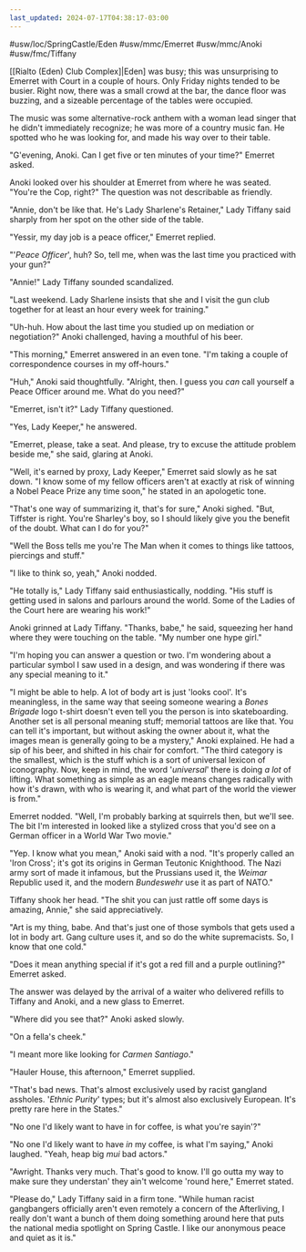```yaml
---
last_updated: 2024-07-17T04:38:17-03:00
---
```


#usw/loc/SpringCastle/Eden #usw/mmc/Emerret #usw/mmc/Anoki #usw/fmc/Tiffany

[[Rialto (Eden) Club Complex]|Eden] was busy; this was unsurprising to Emerret with Court in a couple of hours. Only Friday nights tended to be busier. Right now, there was a small crowd at the bar, the dance floor was buzzing, and a sizeable percentage of the tables were occupied.

The music was some alternative-rock anthem with a woman lead singer that he didn't immediately recognize; he was more of a country music fan. He spotted who he was looking for, and made his way over to their table.

"G'evening, Anoki. Can I get five or ten minutes of your time?" Emerret asked.

Anoki looked over his shoulder at Emerret from where he was seated. "You're the Cop, right?" The question was not describable as friendly.

"Annie, don't be like that. He's Lady Sharlene's Retainer," Lady Tiffany said sharply from her spot on the other side of the table.

"Yessir, my day job is a peace officer," Emerret replied.

"'_Peace Officer_', huh? So, tell me, when was the last time you practiced with your gun?"

"Annie!" Lady Tiffany sounded scandalized.

"Last weekend. Lady Sharlene insists that she and I visit the gun club together for at least an hour every week for training."

"Uh-huh. How about the last time you studied up on mediation or negotiation?" Anoki challenged, having a mouthful of his beer.

 "This morning," Emerret answered in an even tone. "I'm taking a couple of correspondence courses in my off-hours."

"Huh," Anoki said thoughtfully. "Alright, then. I guess you _can_ call yourself a Peace Officer around me. What do you need?"

"Emerret, isn't it?" Lady Tiffany questioned.

"Yes, Lady Keeper," he answered.

"Emerret, please, take a seat. And please, try to excuse the attitude problem beside me," she said, glaring at Anoki.

"Well, it's earned by proxy, Lady Keeper," Emerret said slowly as he sat down. "I know some of my fellow officers aren't at exactly at risk of winning a Nobel Peace Prize any time soon," he stated in an apologetic tone.

"That's one way of summarizing it, that's for sure," Anoki sighed. "But, Tiffster is right. You're Sharley's boy, so I should likely give you the benefit of the doubt. What can I do for you?"

"Well the Boss tells me you're The Man when it comes to things like tattoos, piercings and stuff."

"I like to think so, yeah," Anoki nodded.

"He totally is," Lady Tiffany said enthusiastically, nodding. "His stuff is getting used in salons and parlours around the world. Some of the Ladies of the Court here are wearing his work!"

Anoki grinned at Lady Tiffany. "Thanks, babe," he said, squeezing her hand where they were touching on the table. "My number one hype girl."

"I'm hoping you can answer a question or two. I'm wondering about a particular symbol I saw used in a design, and was wondering if there was any special meaning to it."

"I might be able to help. A lot of body art is just 'looks cool'. It's meaningless, in the same way that seeing someone wearing a _Bones Brigade_ logo t-shirt doesn't even tell you the person is into skateboarding. Another set is all personal meaning stuff; memorial tattoos are like that. You can tell it's important, but without asking the owner about it, what the images mean is generally going to be a mystery," Anoki explained. He had a sip of his beer, and shifted in his chair for comfort. "The third category is the smallest, which is the stuff which is a sort of universal lexicon of iconography. Now, keep in mind, the word '_universal_' there is doing _a lot_ of lifting. What something as simple as an eagle means changes radically with how it's drawn, with who is wearing it, and what part of the world the viewer is from."

Emerret nodded. "Well, I'm probably barking at squirrels then, but we'll see. The bit I'm interested in looked like a stylized cross that you'd see on a German officer in a World War Two movie."

"Yep. I know what you mean," Anoki said with a nod. "It's properly called an 'Iron Cross'; it's got its origins in German Teutonic Knighthood. The Nazi army sort of made it infamous, but the Prussians used it, the _Weimar_ Republic used it, and the modern _Bundeswehr_ use it as part of NATO."

Tiffany shook her head. "The shit you can just rattle off some days is amazing, Annie," she said appreciatively.

"Art is my thing, babe. And that's just one of those symbols that gets used a lot in body art. Gang culture uses it, and so do the white supremacists. So, I know that one cold."

"Does it mean anything special if it's got a red fill and a purple outlining?" Emerret asked.

The answer was delayed by the arrival of a waiter who delivered refills to Tiffany and Anoki, and a new glass to Emerret.

"Where did you see that?" Anoki asked slowly.

"On a fella's cheek."

"I meant more like looking for _Carmen Santiago_."

"Hauler House, this afternoon," Emerret supplied.

"That's bad news. That's almost exclusively used by racist gangland assholes. '_Ethnic Purity_' types; but it's almost also exclusively European. It's pretty rare here in the States."

"No one I'd likely want to have in for coffee, is what you're sayin'?"

"No one I'd likely want to have _in_ my coffee, is what I'm saying," Anoki laughed. "Yeah, heap big _mui_ bad actors."

"Awright. Thanks very much. That's good to know. I'll go outta my way to make sure they understan' they ain't welcome 'round here," Emerret stated.

"Please do," Lady Tiffany said in a firm tone. "While human racist gangbangers officially aren't even remotely a concern of the Afterliving, I really don't want a bunch of them doing something around here that puts the national media spotlight on Spring Castle. I like our anonymous peace and quiet as it is."
